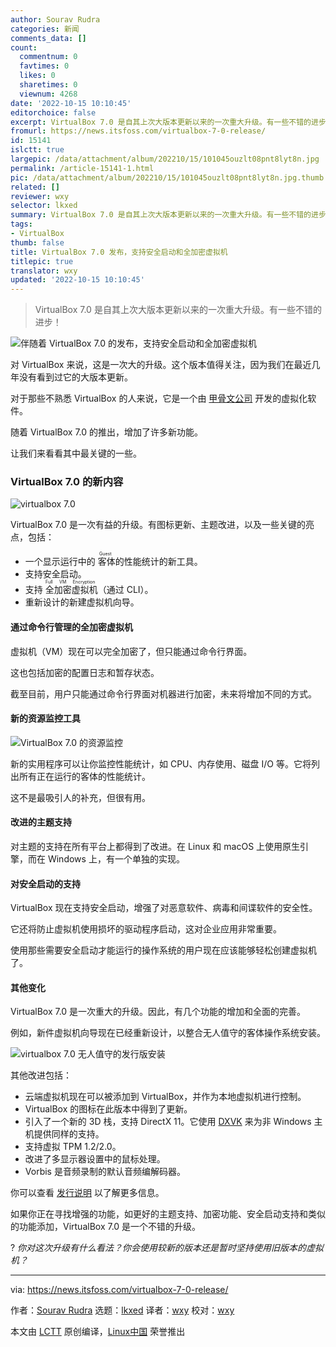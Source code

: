 ```yaml
---
author: Sourav Rudra
categories: 新闻
comments_data: []
count:
  commentnum: 0
  favtimes: 0
  likes: 0
  sharetimes: 0
  viewnum: 4268
date: '2022-10-15 10:10:45'
editorchoice: false
excerpt: VirtualBox 7.0 是自其上次大版本更新以来的一次重大升级。有一些不错的进步！
fromurl: https://news.itsfoss.com/virtualbox-7-0-release/
id: 15141
islctt: true
largepic: /data/attachment/album/202210/15/101045ouzlt08pnt8lyt8n.jpg
permalink: /article-15141-1.html
pic: /data/attachment/album/202210/15/101045ouzlt08pnt8lyt8n.jpg.thumb.jpg
related: []
reviewer: wxy
selector: lkxed
summary: VirtualBox 7.0 是自其上次大版本更新以来的一次重大升级。有一些不错的进步！
tags:
- VirtualBox
thumb: false
title: VirtualBox 7.0 发布，支持安全启动和全加密虚拟机
titlepic: true
translator: wxy
updated: '2022-10-15 10:10:45'
---
```



> 
> VirtualBox 7.0 是自其上次大版本更新以来的一次重大升级。有一些不错的进步！
> 
> 
> 


![伴随着 VirtualBox 7.0 的发布，支持安全启动和全加密虚拟机](/data/attachment/album/202210/15/101045ouzlt08pnt8lyt8n.jpg)


对 VirtualBox 来说，这是一次大的升级。这个版本值得关注，因为我们在最近几年没有看到过它的大版本更新。


对于那些不熟悉 VirtualBox 的人来说，它是一个由 [甲骨文公司](https://www.oracle.com/in/) 开发的虚拟化软件。


随着 VirtualBox 7.0 的推出，增加了许多新功能。


让我们来看看其中最关键的一些。


### VirtualBox 7.0 的新内容


![virtualbox 7.0](/data/attachment/album/202210/15/101046a395mwuhwccmot5t.png)


VirtualBox 7.0 是一次有益的升级。有图标更新、主题改进，以及一些关键的亮点，包括：


* 一个显示运行中的<ruby> 客体 <rt>  Guest </rt></ruby>的性能统计的新工具。
* 支持安全启动。
* 支持<ruby> 全加密虚拟机 <rt>  Full VM Encryption </rt></ruby>（通过 CLI）。
* 重新设计的新建虚拟机向导。


#### 通过命令行管理的全加密虚拟机


虚拟机（VM）现在可以完全加密了，但只能通过命令行界面。


这也包括加密的配置日志和暂存状态。


截至目前，用户只能通过命令行界面对机器进行加密，未来将增加不同的方式。


#### 新的资源监控工具


![VirtualBox 7.0 的资源监控](/data/attachment/album/202210/15/101046vfm4f99141s49kss.png)


新的实用程序可以让你监控性能统计，如 CPU、内存使用、磁盘 I/O 等。它将列出所有正在运行的客体的性能统计。


这不是最吸引人的补充，但很有用。


#### 改进的主题支持


对主题的支持在所有平台上都得到了改进。在 Linux 和 macOS 上使用原生引擎，而在 Windows 上，有一个单独的实现。


#### 对安全启动的支持


VirtualBox 现在支持安全启动，增强了对恶意软件、病毒和间谍软件的安全性。


它还将防止虚拟机使用损坏的驱动程序启动，这对企业应用非常重要。


使用那些需要安全启动才能运行的操作系统的用户现在应该能够轻松创建虚拟机了。


#### 其他变化


VirtualBox 7.0 是一次重大的升级。因此，有几个功能的增加和全面的完善。


例如，新件虚拟机向导现在已经重新设计，以整合无人值守的客体操作系统安装。


![virtualbox 7.0 无人值守的发行版安装](/data/attachment/album/202210/15/101047vd85b97e2lj79lxl.png)


其他改进包括：


* 云端虚拟机现在可以被添加到 VirtualBox，并作为本地虚拟机进行控制。
* VirtualBox 的图标在此版本中得到了更新。
* 引入了一个新的 3D 栈，支持 DirectX 11。它使用 [DXVK](https://github.com/doitsujin/dxvk) 来为非 Windows 主机提供同样的支持。
* 支持虚拟 TPM 1.2/2.0。
* 改进了多显示器设置中的鼠标处理。
* Vorbis 是音频录制的默认音频编解码器。


你可以查看 [发行说明](https://www.virtualbox.org/wiki/Changelog-7.0) 以了解更多信息。


如果你正在寻找增强的功能，如更好的主题支持、加密功能、安全启动支持和类似的功能添加，VirtualBox 7.0 是一个不错的升级。


? *你对这次升级有什么看法？你会使用较新的版本还是暂时坚持使用旧版本的虚拟机？*




---


via: <https://news.itsfoss.com/virtualbox-7-0-release/>


作者：[Sourav Rudra](https://news.itsfoss.com/author/sourav/) 选题：[lkxed](https://github.com/lkxed) 译者：[wxy](https://github.com/wxy) 校对：[wxy](https://github.com/wxy)


本文由 [LCTT](https://github.com/LCTT/TranslateProject) 原创编译，[Linux中国](https://linux.cn/) 荣誉推出